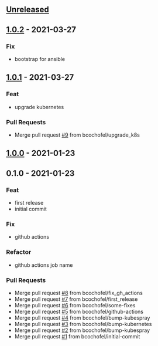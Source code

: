 <a name="unreleased"></a>
## [Unreleased]


<a name="1.0.2"></a>
## [1.0.2] - 2021-03-27
### Fix
- bootstrap for ansible


<a name="1.0.1"></a>
## [1.0.1] - 2021-03-27
### Feat
- upgrade kubernetes

### Pull Requests
- Merge pull request [#9](https://github.com/bcochofel/vagrant-kubespray/issues/9) from bcochofel/upgrade_k8s


<a name="1.0.0"></a>
## [1.0.0] - 2021-01-23

<a name="0.1.0"></a>
## 0.1.0 - 2021-01-23
### Feat
- first release
- initial commit

### Fix
- github actions

### Refactor
- github actions job name

### Pull Requests
- Merge pull request [#8](https://github.com/bcochofel/vagrant-kubespray/issues/8) from bcochofel/fix_gh_actions
- Merge pull request [#7](https://github.com/bcochofel/vagrant-kubespray/issues/7) from bcochofel/first_release
- Merge pull request [#6](https://github.com/bcochofel/vagrant-kubespray/issues/6) from bcochofel/some-fixes
- Merge pull request [#5](https://github.com/bcochofel/vagrant-kubespray/issues/5) from bcochofel/github-actions
- Merge pull request [#4](https://github.com/bcochofel/vagrant-kubespray/issues/4) from bcochofel/bump-kubespray
- Merge pull request [#3](https://github.com/bcochofel/vagrant-kubespray/issues/3) from bcochofel/bump-kubernetes
- Merge pull request [#2](https://github.com/bcochofel/vagrant-kubespray/issues/2) from bcochofel/bump-kubespray
- Merge pull request [#1](https://github.com/bcochofel/vagrant-kubespray/issues/1) from bcochofel/initial-commit


[Unreleased]: https://github.com/bcochofel/vagrant-kubespray/compare/1.0.2...HEAD
[1.0.2]: https://github.com/bcochofel/vagrant-kubespray/compare/1.0.1...1.0.2
[1.0.1]: https://github.com/bcochofel/vagrant-kubespray/compare/1.0.0...1.0.1
[1.0.0]: https://github.com/bcochofel/vagrant-kubespray/compare/0.1.0...1.0.0
